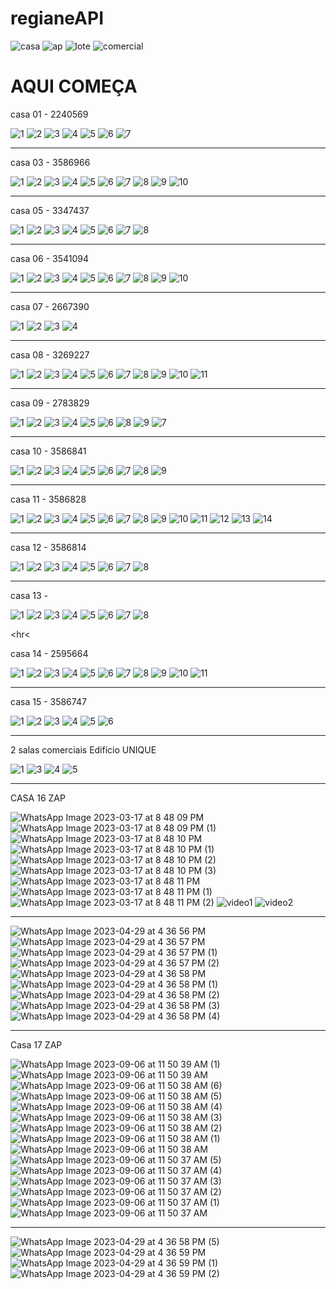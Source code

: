 # regianeAPI

![casa](https://user-images.githubusercontent.com/116287208/219228360-450f40b0-1f58-419d-a339-b84a7deb6060.jpg)
![ap](https://user-images.githubusercontent.com/116287208/219228366-44bdca7a-4948-4a46-93eb-9e8b406e6e63.jpg)
![lote](https://user-images.githubusercontent.com/116287208/219228377-a1e676d8-0fd2-4848-8e9e-779df89ec822.jpg)
![comercial](https://user-images.githubusercontent.com/116287208/219228384-7111d596-57fa-4473-bdba-c65e795985ac.jpg)


# AQUI COMEÇA

casa 01 - 2240569

![1](https://user-images.githubusercontent.com/116287208/220230331-c0d3cc26-242a-486e-8f00-f3dcde19ca77.jpg)
![2](https://user-images.githubusercontent.com/116287208/220230335-c747831b-4a47-47b6-b52a-85fff2f5f71d.jpg)
![3](https://user-images.githubusercontent.com/116287208/220230344-8ea129c8-bbd5-4d95-950e-1217ca278c02.jpg)
![4](https://user-images.githubusercontent.com/116287208/220230354-af4029f0-8f55-476f-9f6c-eb422f48c0b0.jpg)
![5](https://user-images.githubusercontent.com/116287208/220230357-b8e046cb-1f26-4b41-90f6-bcfd8bd09c3c.jpg)
![6](https://user-images.githubusercontent.com/116287208/220230368-31587063-3f42-4e74-961d-6aa2a31f80b9.jpg)
![7](https://user-images.githubusercontent.com/116287208/220230372-e2344ecc-0a71-4edc-abb8-f98803b19ff4.jpg)

<hr>

casa 03 - 3586966

![1](https://user-images.githubusercontent.com/116287208/220231211-211f3bf5-18cc-4a34-a263-4b5e7f358dc5.jpg)
![2](https://user-images.githubusercontent.com/116287208/220231217-094511e8-3156-49d7-82e2-5e472f5cfc33.jpg)
![3](https://user-images.githubusercontent.com/116287208/220231224-cfd491d2-3b13-4c91-aa1a-8a5289f510d5.jpg)
![4](https://user-images.githubusercontent.com/116287208/220231246-ad40b1a9-1d1d-433d-8341-38a1d0fe3bc4.jpg)
![5](https://user-images.githubusercontent.com/116287208/220231251-add83445-f507-4634-92c3-526a8bd6d439.jpg)
![6](https://user-images.githubusercontent.com/116287208/220231254-cf0e3e59-0ac9-4f5e-9dd3-e30dfe5a5293.jpg)
![7](https://user-images.githubusercontent.com/116287208/220231260-d1751f71-393b-4163-9030-bf8b2e03bb26.jpg)
![8](https://user-images.githubusercontent.com/116287208/220231266-dd2b5703-bca6-47c0-9c0c-318346b17c82.jpg)
![9](https://user-images.githubusercontent.com/116287208/220231269-5cd558b7-4609-4049-8b1d-59edc7612d66.jpg)
![10](https://user-images.githubusercontent.com/116287208/220231273-3c89f53e-ae63-4374-83f6-083786a60c2a.jpg)

<hr>

casa 05 - 3347437

![1](https://user-images.githubusercontent.com/116287208/220233727-96124b51-3c4e-408a-b2eb-74e4ff685e09.jpg)
![2](https://user-images.githubusercontent.com/116287208/220233731-effb5230-eb5a-4c57-8e85-f146ab218071.jpg)
![3](https://user-images.githubusercontent.com/116287208/220233744-9bc47028-0a85-4a02-b429-3f4df3a2cd1d.jpg)
![4](https://user-images.githubusercontent.com/116287208/220233769-eb5a6559-60a4-41e1-a7ce-86a3b6f14db6.jpg)
![5](https://user-images.githubusercontent.com/116287208/220233781-cbcb69b9-61b6-4956-ac4a-41b0a4c6e645.jpg)
![6](https://user-images.githubusercontent.com/116287208/220233789-541c2847-3207-4664-9b2f-af25b2fca690.jpg)
![7](https://user-images.githubusercontent.com/116287208/220233809-70482513-3505-485f-b3c4-690a09e5415c.jpg)
![8](https://user-images.githubusercontent.com/116287208/220233812-fa110bdf-3e36-4d29-b8bc-f4669c74a40e.jpg)

<hr>

casa 06 - 3541094

![1](https://user-images.githubusercontent.com/116287208/220234862-a7c26dde-6681-486d-9083-be16192bbabf.jpg)
![2](https://user-images.githubusercontent.com/116287208/220234870-aafd0257-c853-4cc4-b7a3-f3db941c90f8.jpg)
![3](https://user-images.githubusercontent.com/116287208/220234871-e60c7ce0-1719-4ffc-8564-81bedb7c2b08.jpg)
![4](https://user-images.githubusercontent.com/116287208/220234875-a28514e8-89fb-4240-8365-d1aa0dd99cb4.jpg)
![5](https://user-images.githubusercontent.com/116287208/220234878-f1812d68-f0c2-439b-890e-5ca763e4281f.jpg)
![6](https://user-images.githubusercontent.com/116287208/220234881-2f2b171d-c536-4925-8484-1885b9a8dd72.jpg)
![7](https://user-images.githubusercontent.com/116287208/220234884-adba94d7-bcd7-41ca-931d-bc80f449eace.jpg)
![8](https://user-images.githubusercontent.com/116287208/220234886-ea305f4b-a738-48d8-82f3-8515b7e6402e.jpg)
![9](https://user-images.githubusercontent.com/116287208/220234888-6504ecb6-ef26-4d42-bd22-3e29ed3f2684.jpg)
![10](https://user-images.githubusercontent.com/116287208/220234890-c60a7bb1-1f4b-4ea4-91c1-335f304ae0d8.jpg)

<hr>

casa 07 - 2667390

![1](https://user-images.githubusercontent.com/116287208/220235895-131812a0-adf9-487b-981d-47104577b65e.jpg)
![2](https://user-images.githubusercontent.com/116287208/220235902-aab71bd9-53c6-4209-97b2-c5e7088761ed.jpg)
![3](https://user-images.githubusercontent.com/116287208/220235909-5b9f2f50-4c20-4a1e-bbd6-e66d6e2a3822.jpg)
![4](https://user-images.githubusercontent.com/116287208/220235916-de5581b2-d97d-4898-b401-669f41c1b75f.jpg)

<hr>

casa 08 - 3269227

![1](https://user-images.githubusercontent.com/116287208/220236790-e3861642-a6d5-44cf-bcff-8cf18b4094a2.jpg)
![2](https://user-images.githubusercontent.com/116287208/220236792-877084ca-8691-4367-8bb2-c97a1bf0f0c5.jpg)
![3](https://user-images.githubusercontent.com/116287208/220236797-ce3722e2-88ea-4826-b2c6-a9b467b52b77.jpg)
![4](https://user-images.githubusercontent.com/116287208/220236798-db4ab9fb-81c2-49fd-99e1-0e77171b84b2.jpg)
![5](https://user-images.githubusercontent.com/116287208/220236799-852d300e-74c0-4451-9479-1778ad10495d.jpg)
![6](https://user-images.githubusercontent.com/116287208/220236800-0d60e701-46f2-43a1-a77d-737dd967b583.jpg)
![7](https://user-images.githubusercontent.com/116287208/220236804-7ba8846f-9bfb-4d5a-8512-b6d0d5317f64.jpg)
![8](https://user-images.githubusercontent.com/116287208/220236805-f932262e-d348-4cca-a6c3-cf51ceda662c.jpg)
![9](https://user-images.githubusercontent.com/116287208/220236807-6c40252f-880a-4a2e-ad41-75b8656f0b97.jpg)
![10](https://user-images.githubusercontent.com/116287208/220236808-c76728de-fa93-44ba-bf7a-0e7d24f7cd85.jpg)
![11](https://user-images.githubusercontent.com/116287208/220236809-de2f863a-899d-4a6b-9c9b-9d46d3743d80.jpg)


<hr>

casa 09 - 2783829


![1](https://user-images.githubusercontent.com/116287208/220237809-0ec5baba-3b4a-4825-a86a-fdbed333bca7.jpg)
![2](https://user-images.githubusercontent.com/116287208/220237815-168d5ee6-f8af-47c4-b942-11e150de634d.jpg)
![3](https://user-images.githubusercontent.com/116287208/220237817-8e11df97-c35e-4015-8703-412a8c13f298.jpg)
![4](https://user-images.githubusercontent.com/116287208/220237818-4eb81b98-9d99-427c-8908-8d9997ac3d32.jpg)
![5](https://user-images.githubusercontent.com/116287208/220237820-7bc3c218-a82c-40ea-8dc0-b3d479982c32.jpg)
![6](https://user-images.githubusercontent.com/116287208/220237821-f9a3441e-4534-4c8e-9575-ac8b512b6e9d.jpg)
![8](https://user-images.githubusercontent.com/116287208/220237868-83efa9ad-38b3-4abb-b91f-ce5daaac1d01.jpg)
![9](https://user-images.githubusercontent.com/116287208/220237871-869247bb-e455-4e1a-9c91-f4f6bb513631.jpg)
![7](https://user-images.githubusercontent.com/116287208/220237873-b68694ea-cd00-43b7-b62f-b1ab97cbef6b.jpg)

<hr>

casa 10 - 3586841

![1](https://user-images.githubusercontent.com/116287208/220238809-c6b20a3d-f025-47a3-92b4-68a7bbeadafe.jpg)
![2](https://user-images.githubusercontent.com/116287208/220238811-ddd51fdd-bec3-4cf4-b657-445567db2bd1.jpg)
![3](https://user-images.githubusercontent.com/116287208/220238812-4c71a044-8d7d-47a7-b8f2-f2421b0c243a.jpg)
![4](https://user-images.githubusercontent.com/116287208/220238813-d5456d3b-29c3-4537-bbbe-81f04e62ec70.jpg)
![5](https://user-images.githubusercontent.com/116287208/220238814-9c2fb239-d9a2-4e61-8ec8-aa3886f5861e.jpg)
![6](https://user-images.githubusercontent.com/116287208/220238815-566258c5-07c1-4ba8-bb53-27ff14f4af04.jpg)
![7](https://user-images.githubusercontent.com/116287208/220238817-435a1ccc-83e5-40e4-aa59-74f34bd60af7.jpg)
![8](https://user-images.githubusercontent.com/116287208/220238819-3bdba7cf-7dd6-4eb0-b5a5-58cbb61d0de9.jpg)
![9](https://user-images.githubusercontent.com/116287208/220238820-0fb5c0dc-75e4-4fcd-a31b-8495aa2fa905.jpg)

<hr>

casa 11 - 3586828

![1](https://user-images.githubusercontent.com/116287208/220239399-66bbfeb0-fefc-4855-b6c3-96835e30f231.jpg)
![2](https://user-images.githubusercontent.com/116287208/220239401-29be157d-96b5-4a30-9b0a-a2264d0f6275.jpg)
![3](https://user-images.githubusercontent.com/116287208/220239403-b51dc1df-0cb3-42ba-9aaf-1992ab3e14f0.jpg)
![4](https://user-images.githubusercontent.com/116287208/220239404-ddc7ffae-8cc9-4125-a005-26d757cfd207.jpg)
![5](https://user-images.githubusercontent.com/116287208/220239407-b35e6eb3-0565-4f04-af1b-221ca917f0e1.jpg)
![6](https://user-images.githubusercontent.com/116287208/220239408-70a01034-5880-4251-88d1-74adeec75360.jpg)
![7](https://user-images.githubusercontent.com/116287208/220239411-8c8d6b2c-5562-4dc8-8332-06ee98649bac.jpg)
![8](https://user-images.githubusercontent.com/116287208/220239413-c841b30d-309e-4b86-9f0c-1518ac4bb97f.jpg)
![9](https://user-images.githubusercontent.com/116287208/220239415-7e11dbad-012e-4d41-b911-12b512b96174.jpg)
![10](https://user-images.githubusercontent.com/116287208/220239416-9a0432cb-0613-419f-bdda-5a04bbb13476.jpg)
![11](https://user-images.githubusercontent.com/116287208/220239418-c1514a5e-ecc3-4d6f-9e7b-6f31a10b69dc.jpg)
![12](https://user-images.githubusercontent.com/116287208/220239420-8ffddc29-6047-49f1-885e-3c7aa0540d90.jpg)
![13](https://user-images.githubusercontent.com/116287208/220239422-66a16d24-2eae-4111-8948-ac5048e5da16.jpg)
![14](https://user-images.githubusercontent.com/116287208/220239424-32a8e2f6-6e7c-4b6a-b479-b19713d9a7e0.jpg)

<hr>

casa 12 - 3586814

![1](https://user-images.githubusercontent.com/116287208/220240825-950eaa07-da30-42e2-8e50-6d465d9a887f.jpg)
![2](https://user-images.githubusercontent.com/116287208/220240831-6b5596b6-d390-4fd9-994b-4f9bfc12815d.jpg)
![3](https://user-images.githubusercontent.com/116287208/220240834-a69e7380-8ab9-4427-b90e-bc6e373c86ca.jpg)
![4](https://user-images.githubusercontent.com/116287208/220240836-b2c7ec19-effa-41ba-8b10-4e7643deb27e.jpg)
![5](https://user-images.githubusercontent.com/116287208/220240837-453cde96-4189-4b4a-8740-19a7a4ab020e.jpg)
![6](https://user-images.githubusercontent.com/116287208/220240839-49d210cc-c1d3-470a-a8a7-5081d6c8db07.jpg)
![7](https://user-images.githubusercontent.com/116287208/220240842-ab2dcda6-c9fe-4b72-8162-cac2fce427c2.jpg)
![8](https://user-images.githubusercontent.com/116287208/220240844-eae9c5f2-6d8e-42aa-b6d7-47fb9971be46.jpg)

<hr>

casa 13 - 

![1](https://user-images.githubusercontent.com/116287208/220241516-194d0952-910f-433b-9b33-e8bbaea55cee.jpg)
![2](https://user-images.githubusercontent.com/116287208/220241520-79b378e7-386d-455b-9148-a0b41ea11e5c.jpg)
![3](https://user-images.githubusercontent.com/116287208/220241521-cfb6d083-4308-466a-904f-b5a78b640c57.jpg)
![4](https://user-images.githubusercontent.com/116287208/220241524-52218318-0f92-479c-a351-0cfcda4c335c.jpg)
![5](https://user-images.githubusercontent.com/116287208/220241527-bc4fafcd-fdad-4ba2-99bd-141180ad85a4.jpg)
![6](https://user-images.githubusercontent.com/116287208/220241531-5de66a83-8ad6-4bad-b908-049ac1a628c9.jpg)
![7](https://user-images.githubusercontent.com/116287208/220241533-56de777b-6230-4e1e-b138-43f104bb8556.jpg)
![8](https://user-images.githubusercontent.com/116287208/220241534-a95e48ac-7308-4043-9a4a-43e7b5d9a3f7.jpg)

<hr<

casa 14 - 2595664


![1](https://user-images.githubusercontent.com/116287208/220242115-0956f7c0-4c59-4174-a124-89d396c24e4f.jpg)
![2](https://user-images.githubusercontent.com/116287208/220242119-6373012f-a0e5-41c0-aa2d-6f566dee2b76.jpg)
![3](https://user-images.githubusercontent.com/116287208/220242121-f3d2c5eb-d49e-4e86-b2bb-12c5bae0344f.jpg)
![4](https://user-images.githubusercontent.com/116287208/220242123-97b932c7-0121-4c80-80e2-66687482e631.jpg)
![5](https://user-images.githubusercontent.com/116287208/220242125-7915cbf1-b28f-4959-825c-8bd19b4f3d19.jpg)
![6](https://user-images.githubusercontent.com/116287208/220242130-45029a26-44b5-4237-8711-6be93a5bbec8.jpg)
![7](https://user-images.githubusercontent.com/116287208/220242138-91f13f3b-69a6-4c1e-902d-5749a046ccb8.jpg)
![8](https://user-images.githubusercontent.com/116287208/220242142-a8d961d0-09c0-4dc0-b332-71b719beabd3.jpg)
![9](https://user-images.githubusercontent.com/116287208/220242143-4ee490be-7a49-46d6-8c22-fbbe35987236.jpg)
![10](https://user-images.githubusercontent.com/116287208/220242145-2089b314-ea1b-46ca-9a46-dacd27fbb0a6.jpg)
![11](https://user-images.githubusercontent.com/116287208/220242148-9f1f86d4-1b85-4d88-a5b1-d00cfd0561ab.jpg)

<hr>

casa 15 - 3586747

![1](https://user-images.githubusercontent.com/116287208/220242793-ada6161a-fdc7-4b38-b832-f6b04dbaffed.jpg)
![2](https://user-images.githubusercontent.com/116287208/220242796-085ee709-89c5-4610-807a-6fc8b0913da2.jpg)
![3](https://user-images.githubusercontent.com/116287208/220242798-0c057fff-07b1-4dd7-b9fd-04bb4a2cdc21.jpg)
![4](https://user-images.githubusercontent.com/116287208/220242800-dcaff7e6-e17c-4b4b-a888-e93022427cec.jpg)
![5](https://user-images.githubusercontent.com/116287208/220242803-ec956c24-e225-4b4a-b905-9cb89008a9f0.jpg)
![6](https://user-images.githubusercontent.com/116287208/220242806-83f75d36-c8af-4406-a966-d4385a74a501.jpg)


<hr>

2 salas comerciais Edifício UNIQUE 

![1](https://user-images.githubusercontent.com/116287208/220243817-94c1fa65-9175-42fe-bdd7-cef25bc8543f.jpg)
![3](https://user-images.githubusercontent.com/116287208/220243818-f8b5c05f-647f-4495-964a-b8d6b46918b6.jpg)
![4](https://user-images.githubusercontent.com/116287208/220243821-02772aa0-8cd8-47fb-9460-d3edcefebbcc.jpg)
![5](https://user-images.githubusercontent.com/116287208/220243825-72af4ab4-54c4-4b1d-9614-d9975565ab0a.jpg)


<hr>

CASA 16 ZAP

![WhatsApp Image 2023-03-17 at 8 48 09 PM](https://user-images.githubusercontent.com/116287208/226132608-2dea4629-de5a-443c-a84e-196748002543.jpeg)
![WhatsApp Image 2023-03-17 at 8 48 09 PM (1)](https://user-images.githubusercontent.com/116287208/226132609-87d0e5b7-4c5c-4269-aea9-6988d5af37bb.jpeg)
![WhatsApp Image 2023-03-17 at 8 48 10 PM](https://user-images.githubusercontent.com/116287208/226132610-32bf3d3b-5f15-433e-9a72-43b89ac2052d.jpeg)
![WhatsApp Image 2023-03-17 at 8 48 10 PM (1)](https://user-images.githubusercontent.com/116287208/226132611-b4b9e899-b2c1-4994-85e7-9a1ef91741bf.jpeg)
![WhatsApp Image 2023-03-17 at 8 48 10 PM (2)](https://user-images.githubusercontent.com/116287208/226132612-e01a0008-3f24-4d9a-8461-bd8fa0b70f61.jpeg)
![WhatsApp Image 2023-03-17 at 8 48 10 PM (3)](https://user-images.githubusercontent.com/116287208/226132614-09877337-1831-4415-a0ee-2f58d5c8b0da.jpeg)
![WhatsApp Image 2023-03-17 at 8 48 11 PM](https://user-images.githubusercontent.com/116287208/226132615-88faf918-451c-41b4-9797-262ff9dc9cc6.jpeg)
![WhatsApp Image 2023-03-17 at 8 48 11 PM (1)](https://user-images.githubusercontent.com/116287208/226132616-6b9e8c55-6ceb-4296-b8a7-523364147af6.jpeg)
![WhatsApp Image 2023-03-17 at 8 48 11 PM (2)](https://user-images.githubusercontent.com/116287208/226132617-c12b00c2-5c0a-4905-b332-6780610e4d97.jpeg)
![video1](https://user-images.githubusercontent.com/116287208/226132618-8a294e46-ed51-4688-9af5-1c672b86d5b4.gif)
![video2](https://user-images.githubusercontent.com/116287208/226132620-c7b13b62-37ba-48c1-911d-3ac9c2396477.gif)

<hr>

![WhatsApp Image 2023-04-29 at 4 36 56 PM](https://user-images.githubusercontent.com/116287208/235330731-55118d7d-9a71-46c1-aaeb-ff3ba2b43ccd.jpeg)
![WhatsApp Image 2023-04-29 at 4 36 57 PM](https://user-images.githubusercontent.com/116287208/235330733-92d1c11d-4ff5-4855-9d81-b0906fb1ef39.jpeg)
![WhatsApp Image 2023-04-29 at 4 36 57 PM (1)](https://user-images.githubusercontent.com/116287208/235330734-1bac1e9a-31ec-4991-b3a0-c592a8a45ab0.jpeg)
![WhatsApp Image 2023-04-29 at 4 36 57 PM (2)](https://user-images.githubusercontent.com/116287208/235330735-ff34fa82-555a-41e7-a292-717e6e037004.jpeg)
![WhatsApp Image 2023-04-29 at 4 36 58 PM](https://user-images.githubusercontent.com/116287208/235330736-102da918-4477-4c3a-8d29-1d1692ec0883.jpeg)
![WhatsApp Image 2023-04-29 at 4 36 58 PM (1)](https://user-images.githubusercontent.com/116287208/235330738-b85aea04-cb5e-45aa-90b9-47c76f7335a6.jpeg)
![WhatsApp Image 2023-04-29 at 4 36 58 PM (2)](https://user-images.githubusercontent.com/116287208/235330739-c3693033-0ffb-4dc5-b116-098541a0ef11.jpeg)
![WhatsApp Image 2023-04-29 at 4 36 58 PM (3)](https://user-images.githubusercontent.com/116287208/235330740-cdcfab10-2c3a-4aed-b7a1-39f6ef137e93.jpeg)
![WhatsApp Image 2023-04-29 at 4 36 58 PM (4)](https://user-images.githubusercontent.com/116287208/235330741-be0a6d23-3c62-49d0-a9f4-64bfa37d5b2e.jpeg)

<hr>

Casa 17 ZAP

![WhatsApp Image 2023-09-06 at 11 50 39 AM (1)](https://github.com/Luannunesesb01/regianeAPI/assets/116287208/2020a863-f0cf-4a6a-92d4-35228a13ead0)
![WhatsApp Image 2023-09-06 at 11 50 39 AM](https://github.com/Luannunesesb01/regianeAPI/assets/116287208/ebea41fd-4a73-4f88-8c00-87adc8933f5c)
![WhatsApp Image 2023-09-06 at 11 50 38 AM (6)](https://github.com/Luannunesesb01/regianeAPI/assets/116287208/609b27fb-c22e-4618-886c-9530f9755a9a)
![WhatsApp Image 2023-09-06 at 11 50 38 AM (5)](https://github.com/Luannunesesb01/regianeAPI/assets/116287208/7c8a347a-e0a7-403e-ab0c-fcd70dc6b596)
![WhatsApp Image 2023-09-06 at 11 50 38 AM (4)](https://github.com/Luannunesesb01/regianeAPI/assets/116287208/c47fe567-f7d8-4b90-8cdc-7d82de6eb7a2)
![WhatsApp Image 2023-09-06 at 11 50 38 AM (3)](https://github.com/Luannunesesb01/regianeAPI/assets/116287208/46ab32f6-8e5e-42c2-a10f-d7fc811469a0)
![WhatsApp Image 2023-09-06 at 11 50 38 AM (2)](https://github.com/Luannunesesb01/regianeAPI/assets/116287208/d2ff6b4d-86fc-4082-9cad-9540e895a3bd)
![WhatsApp Image 2023-09-06 at 11 50 38 AM (1)](https://github.com/Luannunesesb01/regianeAPI/assets/116287208/de9bbf3e-7f1a-462b-b22d-4bfc8f2bd4bf)
![WhatsApp Image 2023-09-06 at 11 50 38 AM](https://github.com/Luannunesesb01/regianeAPI/assets/116287208/42979b47-5e8a-4f82-bee0-c04db16be506)
![WhatsApp Image 2023-09-06 at 11 50 37 AM (5)](https://github.com/Luannunesesb01/regianeAPI/assets/116287208/0a7e0596-d02b-40b7-85f9-ab5a6b99dd48)
![WhatsApp Image 2023-09-06 at 11 50 37 AM (4)](https://github.com/Luannunesesb01/regianeAPI/assets/116287208/b31ee882-bc23-4d60-aaa2-9b74618e75d1)
![WhatsApp Image 2023-09-06 at 11 50 37 AM (3)](https://github.com/Luannunesesb01/regianeAPI/assets/116287208/ba0379ad-f7d6-4a9c-906d-fb9433313be3)
![WhatsApp Image 2023-09-06 at 11 50 37 AM (2)](https://github.com/Luannunesesb01/regianeAPI/assets/116287208/11f1a61f-19c8-43c1-8751-9fe5260c29df)
![WhatsApp Image 2023-09-06 at 11 50 37 AM (1)](https://github.com/Luannunesesb01/regianeAPI/assets/116287208/35a6070d-c89d-475f-ae0a-479dd1640797)
![WhatsApp Image 2023-09-06 at 11 50 37 AM](https://github.com/Luannunesesb01/regianeAPI/assets/116287208/5d103ba6-f4cf-4a74-80b0-73bd3460f0e7)



<hr>


![WhatsApp Image 2023-04-29 at 4 36 58 PM (5)](https://user-images.githubusercontent.com/116287208/235330742-ba73c1f5-274d-439c-808a-bf70bbfc6864.jpeg)
![WhatsApp Image 2023-04-29 at 4 36 59 PM](https://user-images.githubusercontent.com/116287208/235330743-227f950d-b868-4c2b-b848-0d13151bad0a.jpeg)
![WhatsApp Image 2023-04-29 at 4 36 59 PM (1)](https://user-images.githubusercontent.com/116287208/235330744-3d32495c-7dc9-4b1e-b55a-28835fef4c04.jpeg)
![WhatsApp Image 2023-04-29 at 4 36 59 PM (2)](https://user-images.githubusercontent.com/116287208/235330745-fdb1d0a3-c3d0-4b5f-be5b-4bd22889b03d.jpeg)
